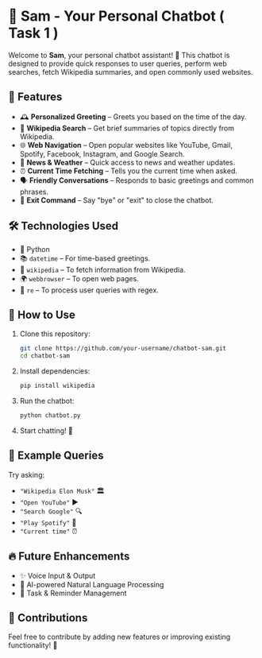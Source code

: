
# 🤖 Sam - Your Personal Chatbot  ( Task 1 )

Welcome to **Sam**, your personal chatbot assistant! 🌟 This chatbot is designed to provide quick responses to user queries, perform web searches, fetch Wikipedia summaries, and open commonly used websites.  

## 🚀 Features  
- 🕰️ **Personalized Greeting** – Greets you based on the time of the day.  
- 🔎 **Wikipedia Search** – Get brief summaries of topics directly from Wikipedia.  
- 🌐 **Web Navigation** – Open popular websites like YouTube, Gmail, Spotify, Facebook, Instagram, and Google Search.  
- 📰 **News & Weather** – Quick access to news and weather updates.  
- ⏰ **Current Time Fetching** – Tells you the current time when asked.  
- 🗣️ **Friendly Conversations** – Responds to basic greetings and common phrases.  
- 🛑 **Exit Command** – Say "bye" or "exit" to close the chatbot.  

## 🛠️ Technologies Used  
- 🐍 Python  
- 📚 `datetime` – For time-based greetings.  
- 📖 `wikipedia` – To fetch information from Wikipedia.  
- 🌍 `webbrowser` – To open web pages.  
- 🔎 `re` – To process user queries with regex.  

## 📌 How to Use  
1. Clone this repository:  
   ```bash
   git clone https://github.com/your-username/chatbot-sam.git
   cd chatbot-sam
   ```
2. Install dependencies:  
   ```bash
   pip install wikipedia
   ```
3. Run the chatbot:  
   ```bash
   python chatbot.py
   ```
4. Start chatting! 💬  

## 🎯 Example Queries  
Try asking:  
- `"Wikipedia Elon Musk"` 🏛️  
- `"Open YouTube"` ▶️  
- `"Search Google"` 🔍  
- `"Play Spotify"` 🎵  
- `"Current time"` ⏰  

## 🔥 Future Enhancements  
- ✨ Voice Input & Output  
- 🧠 AI-powered Natural Language Processing  
- 📅 Task & Reminder Management  

## 📩 Contributions  
Feel free to contribute by adding new features or improving existing functionality! 🤝  
